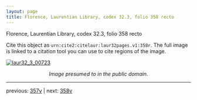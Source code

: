 ```yaml
---
layout: page
title: Florence, Laurentian Library, codex 32.3, folio 358 recto
---
```


Florence, Laurentian Library, codex 32.3, folio 358 recto

Cite this object as `urn:cite2:citelaur:laur32pages.v1:358r`.  The full image is linked to a citation tool you can use to cite regions of the image.

[![laur32_3_00723](http://www.homermultitext.org/iipsrv?IIIF=/project/homer/pyramidal/deepzoom/citelaur/laur32imgs/v1/laur32_3_00723.tif/full/800,/0/default.jpg)](http://www.homermultitext.org/ict2/?urn=urn:cite2:citelaur:laur32imgs.v1:laur32_3_00723) 

<p style="text-align: center; font-style: italic;">Image presumed to in the public domain.</p>

---

previous: [357v](../357v/) | next: [358v](../358v/)